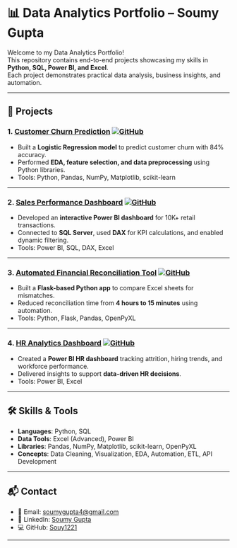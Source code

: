 # 📊 Data Analytics Portfolio – Soumy Gupta  

Welcome to my Data Analytics Portfolio!  
This repository contains end-to-end projects showcasing my skills in **Python, SQL, Power BI, and Excel**.  
Each project demonstrates practical data analysis, business insights, and automation.  

---

## 🔗 Projects  

### 1. [Customer Churn Prediction](churn-prediction) [![GitHub](https://img.shields.io/badge/View_Code-181717?logo=github&logoColor=white)](https://github.com/Souy1221/Data-Analytics-Portfolio/tree/main/churn-prediction)  
- Built a **Logistic Regression model** to predict customer churn with 84% accuracy.  
- Performed **EDA, feature selection, and data preprocessing** using Python libraries.  
- Tools: Python, Pandas, NumPy, Matplotlib, scikit-learn  

---

### 2. [Sales Performance Dashboard](sales-dashboard) [![GitHub](https://img.shields.io/badge/View_Code-181717?logo=github&logoColor=white)](https://github.com/Souy1221/Data-Analytics-Portfolio/tree/main/sales-dashboard)  
- Developed an **interactive Power BI dashboard** for 10K+ retail transactions.  
- Connected to **SQL Server**, used **DAX** for KPI calculations, and enabled dynamic filtering.  
- Tools: Power BI, SQL, DAX, Excel  

---

### 3. [Automated Financial Reconciliation Tool](reconciliation-tool) [![GitHub](https://img.shields.io/badge/View_Code-181717?logo=github&logoColor=white)](https://github.com/Souy1221/Data-Analytics-Portfolio/tree/main/reconciliation-tool)  
- Built a **Flask-based Python app** to compare Excel sheets for mismatches.  
- Reduced reconciliation time from **4 hours to 15 minutes** using automation.  
- Tools: Python, Flask, Pandas, OpenPyXL  

---

### 4. [HR Analytics Dashboard](hr-analytics) [![GitHub](https://img.shields.io/badge/View_Code-181717?logo=github&logoColor=white)](https://github.com/Souy1221/Data-Analytics-Portfolio/tree/main/hr-analytics)  
- Created a **Power BI HR dashboard** tracking attrition, hiring trends, and workforce performance.  
- Delivered insights to support **data-driven HR decisions**.  
- Tools: Power BI, Excel  

---

## 🛠️ Skills & Tools  
- **Languages**: Python, SQL  
- **Data Tools**: Excel (Advanced), Power BI  
- **Libraries**: Pandas, NumPy, Matplotlib, scikit-learn, OpenPyXL  
- **Concepts**: Data Cleaning, Visualization, EDA, Automation, ETL, API Development  

---

## 📬 Contact  
- 📧 Email: [soumygupta4@gmail.com](mailto:soumygupta4@gmail.com)  
- 🔗 LinkedIn: [Soumy Gupta](https://www.linkedin.com/in/soumy-gupta-87ab67239/)  
- 💻 GitHub: [Souy1221](https://github.com/Souy1221)  

---
